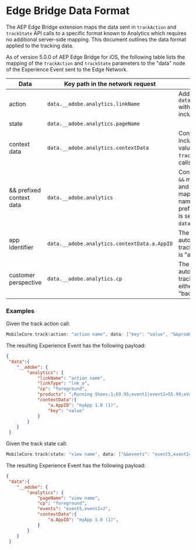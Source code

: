 # Edge Bridge Data Format

The AEP Edge Bridge extension maps the data sent in `trackAction` and `trackState` API calls to a specific format known to Analytics which requires no additional server-side mapping. This document outlines the data format applied to the tracking data.


As of version 5.0.0 of AEP Edge Bridge for iOS, the following table lists the mapping of the `trackAction` and `trackState` parameters to the "data" node of the Experience Event sent to the Edge Network.


| Data | Key path in the network request | Description |
| --- | --- | ---
| action | `data.__adobe.analytics.linkName` | Additionally, the field `data.__adobe.analytics.linkType` with value `lnk_o` is automatically included. |
| state | `data.__adobe.analytics.pageName` | |
| context data | `data.__adobe.analytics.contextData` | Context data is a map which includes the custom keys and values specified in the `trackAction` and `trackState` API calls. |
| && prefixed context data | `data.__adobe.analytics` | Context data keys prefixed with `&&` must be known to Analytics and are case sensitive. When mapped to the event, the key's name does not include the "&&" prefix. For example, "&&products" is sent as `data.__adobe.analytics.products`.|
| app identifier | `data.__adobe.analytics.contextData.a.AppID` | The application identifier is automatically added to every tracking event. Note the key name is "a.AppID".|
| customer perspective | `data.__adobe.analytics.cp` | The customer perspective is automatically added to every tracking event. The values are either "foreground" or "background". |

### Examples

Given the track action call: 

```swift
MobileCore.track(action: "action name", data: ["key": "value", "&&products": ";Running Shoes;1;69.95;event1|event2=55.99;eVar1=12345"])
```
The resulting Experience Event has the following payload:

```json
{
 "data":{
    "__adobe": {
        "analytics": {
            "linkName": "action name",
            "linkType": "lnk_o",
            "cp": "foreground",
            "products": ";Running Shoes;1;69.95;event1|event2=55.99;eVar1=12345",
            "contextData":{
                "a.AppID": "myApp 1.0 (1)",
                "key": "value"
            }
        }
    }
 }
```

Given the track state call:

```swift
MobileCore.track(state: "view name", data: ["&&events": "event5,event2=2"])
```
 
 The resulting Experience Event has the following payload:

```json
{
 "data":{
    "__adobe": {
        "analytics": {
            "pageName": "view name",
            "cp": "foreground",
            "events": "event5,event2=2",
            "contextData":{
                "a.AppID": "myApp 1.0 (1)",
            }
        }
    }
 }
```